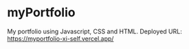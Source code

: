 # myPortfolio
My portfolio using Javascript, CSS and HTML.
Deployed URL: https://myportfolio-xi-self.vercel.app/

